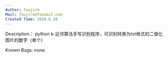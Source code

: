 ```yaml
---
Author: fuujiro
Mail: fuujiro@foxmail.com
Created Time: 2018.6.30
---
```


Description：
	python k-近邻算法手写识别程序，可识别转换为txt格式的二值化图片的数字（单个）
	
Known Bugs: 
		none.

